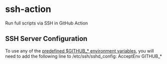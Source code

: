 # ssh-action
Run full scripts via SSH in GitHub Action


## SSH Server Configuration
To use any of the [predefined $GITHUB_* environment variables](https://help.github.com/en/articles/virtual-environments-for-github-actions#environment-variables),
you will need to add the following line to /etc/ssh/sshd_config:
AcceptEnv GITHUB_*
